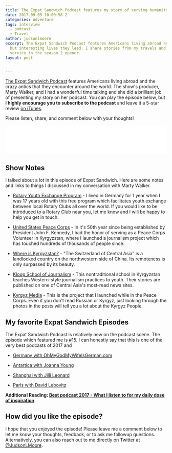 ```yaml
---
title: The Expat Sandwich Podcast features my story of serving humanity.
date: 2017-09-05 10:00:58 Z
categories: Adventure
tags: interview
  - podcast
  - Travel
author: judsonlmoore
excerpt: The Expat Sandwich Podcast features Americans living abroad and the crazy
  but interesting lives they lead. I share stories from my travels and work in humanitarian
  service in the season 2 opener.
layout: post


---
```


[The Expat Sandwich Podcast](http://expatsandwich.com/) features Americans living abroad and the crazy antics that they encounter around the world. The show's producer, Marty Walker, and I had a wonderful time talking and she did a brilliant job of presenting my story on her podcast. You can play the episode below, but **I highly encourage you to subscribe to the podcast** and leave it a 5-star review [on iTunes](https://itunes.apple.com/us/podcast/expat-sandwich/id1205730536?mt=2).

Please listen, share, and comment below with your thoughts!

<iframe style="border: none" src="//html5-player.libsyn.com/embed/episode/id/5706524/height/90/theme/custom/thumbnail/yes/direction/backward/render-playlist/no/custom-color/87A93A/" height="90" width="100%" scrolling="no"  allowfullscreen webkitallowfullscreen mozallowfullscreen oallowfullscreen msallowfullscreen></iframe>

## Show Notes

I talked about a lot in this episode of Expat Sandwich. Here are some notes and links to things I discussed in my conversation with Marty Walker.

- [Rotary Youth Exchange Program](https://www.rotary.org/en/our-programs/youth-exchanges) - I lived in Germany for 1 year when I was 17 years old with this free program which facilitates youth exchange between local Rotary Clubs all over the world. If you would like to be introduced to a Rotary Club near you, let me know and I will be happy to help you get in touch.

- [United States Peace Corps](https://www.peacecorps.gov/volunteer/is-peace-corps-right-for-me/) - In it's 50th year since being established by President John F. Kennedy, I had the honor of serving as a Peace Corps Volunteer in Kyrgyzstan, where I launched a journalism project which has touched hundreds of thousands of people since.

- [Where is Kyrgyzstan?](https://en.wikipedia.org/wiki/Kyrgyzstan) - "The Switzerland of Central Asia" is a landlocked country on the northwestern side of China. Its remoteness is only surpassed by its beauty.

- [Kloop School of Journalism](https://kloop.kg/) - This nontraditional school in Kyrgyzstan teaches Western-style journalism practices to youth. Their stories are published on one of Central Asia's most-read news sites.

- [Kyrgyz Media](http://kyrgyzmedia.com/) - This is the project that I launched while in the Peace Corps. Even if you don't read Russian or Kyrgyz, just looking through the photos in the posts will tell you a lot about the Kyrgyz People.

## My favorite Expat Sandwich Episodes

The Expat Sandwich Podcast is relatively new on the podcast scene. The episode which featured me is #15. I can honestly say that this is one of the very best podcasts of 2017 and

- [Germany with OhMyGodMyWifeIsGerman.com](http://expatsandwich.com/episode-008-germany-with-ohgodmywifeisgerman/)

- [Antartica with Joanna Young](http://expatsandwich.com/episode-011-antarctica-joanna-young/)

- [Shanghai with Jilli Leonard](http://expatsandwich.com/episode-12-shanghai-jilli-leonard/)

- [Paris with David Lebovitz](http://expatsandwich.com/paris-david-lebovitz/)

**Additional Reading: [Best podcast 2017 - What I listen to for my daily dose of inspiration](https://www.judsonlmoore.com/best-podcast-2017/)**

## How did you like the episode?

I hope that you enjoyed the episode! Please leave me a comment below to let me know your thoughts, feedback, or to ask me followup questions. Alternatively, you can also reach out to me directly on Twitter at [@JudsonLMoore](https://twitter.com/judsonlmoore).
